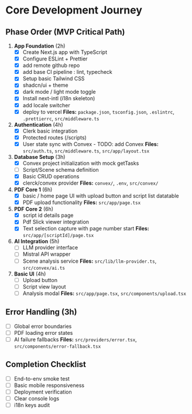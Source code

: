 # Core Development Journey

## Phase Order (MVP Critical Path)

1. **App Foundation** (2h)
   - [x] Create Next.js app with TypeScript
   - [x] Configure ESLint + Prettier
   - [x] add remote github repo
   - [x] add base CI pipeline : lint, typecheck
   - [x] Setup basic Tailwind CSS
   - [x] shadcn/ui + theme
   - [x] dark mode / light mode toggle
   - [x] Install next-intl (i18n skeleton)
   - [x] add locale switcher
   - [x] deploy to vercel
   **Files:** `package.json`, `tsconfig.json`, `.eslintrc`, `.prettierrc`, `src/middleware.ts`

2. **Authentication** (4h)
   - [x] Clerk basic integration
   - [x] Protected routes (/scripts)
   - [x] User state sync with Convex - TODO: add Convex
   **Files:** `src/auth.ts`, `src/middleware.ts`, `src/app/layout.tsx`

3. **Database Setup** (3h)
   - [x] Convex project initialization with mock getTasks
   - [ ] Script/Scene schema definition
   - [x] Basic CRUD operations
   - [x] clerck/convex provider
   **Files:** `convex/`, `.env`, `src/convex/`

4. **PDF Core 1** (6h)
   - [x] basic / home page UI with upload button and script list datatable
   - [x] PDF upload functionality
   **Files:** `src/app/page.tsx`
   
5. **PDF Core 2** (6h)
   - [x] script id details page
   - [x] Pdf Slick viewer integration
   - [x] Text selection capture with page number start
   **Files:** `src/app/[scriptId]/page.tsx`

6. **AI Integration** (5h)
   - [ ] LLM provider interface
   - [ ] Mistral API wrapper
   - [ ] Scene analysis service
   **Files:** `src/lib/llm-provider.ts`, `src/convex/ai.ts`

7. **Basic UI** (4h)
   - [ ] Upload button
   - [ ] Script view layout
   - [ ] Analysis modal
   **Files:** `src/app/page.tsx`, `src/components/upload.tsx`

## Error Handling (3h)
- [ ] Global error boundaries
- [ ] PDF loading error states
- [ ] AI failure fallbacks
**Files:** `src/providers/error.tsx`, `src/components/error-fallback.tsx`

## Completion Checklist
- [ ] End-to-env smoke test
- [ ] Basic mobile responsiveness
- [ ] Deployment verification
- [ ] Clear console logs
- [ ] i18n keys audit

